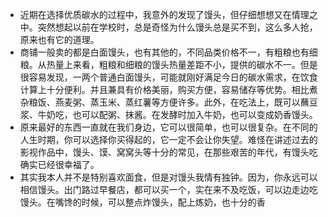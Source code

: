 - 近期在选择优质碳水的过程中，我意外的发现了馒头，但仔细想想又在情理之中。突然想起以前在学校时，总是奇怪为什么馒头总是买不到，这么多人抢，原来也有它的道理。
- 商铺一般卖的都是白面馒头，也有其他的，不同品类价格不一，有粗粮也有细粮。从热量上来看，粗粮和细粮的馒头热量差距不小，提供的碳水不一。但是很容易发现，一两个普通白面馒头，可能就刚好满足今日的碳水需求，在饮食计算上十分便利。并且兼具有价格美丽，购买方便，容易储存等优势。相比煮杂粮饭、燕麦粥、蒸玉米、蒸红薯等方便许多。此外，在吃法上，既可以蘸豆浆、牛奶吃，也可以配粥、抹酱。在发酵时加入牛奶，也可以变成奶香馒头。
- 原来最好的东西一直就在我们身边，它可以很简单，也可以很复杂。在不同的人生时期，你可以选择你买得起的，它一定不会让你失望。难怪在讲述过去的影视作品中，馒头、馍、窝窝头等十分的常见，在那些艰苦的年代，有馒头吃确实已经很幸福了。
- 其实我本人并不是特别喜欢面食，但是对馒头我情有独钟。因为，你永远可以相信馒头。出门路过早餐店，都可以买一个，实在来不及吃饭，可以边走边吃馒头。在嘴馋的时候，可以整点炸馒头，配上炼奶，也十分的香